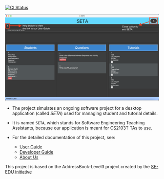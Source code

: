 [![CI Status](https://github.com/AY2223S1-CS2103T-T08-4/tp/workflows/Java%20CI/badge.svg)](https://github.com/AY2223S1-CS2103T-T08-4/tp/actions)

![Ui](docs/images/Ui.png)

* The project simulates an ongoing software project for a desktop application (called _SETA_) used for managing student and tutorial details.

* It is named `SETA`, which stands for Software Engineering Teaching Assistants, because our application is meant for CS2103T TAs to use.

* For the detailed documentation of this project, see:

  * [User Guide](docs/UserGuide.md)
  * [Developer Guide](docs/DeveloperGuide.md)
  * [About Us](docs/AboutUs.md)

This project is based on the AddressBook-Level3 project created by the [SE-EDU initiative](https://se-education.org)
